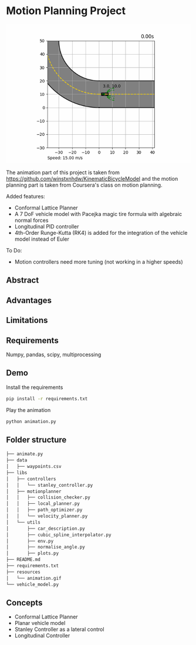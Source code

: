 # Motion Planning Project

<div align="center">
	<img src="resources/animation.gif" />
</div>


The animation part of this project is taken from https://github.com/winstxnhdw/KinematicBicycleModel 
and the motion planning part is taken from Coursera's class on motion planning.



Added features:
- Conformal Lattice Planner
- A 7 DoF vehicle model with Pacejka magic tire formula with algebraic normal forces
- Longitudinal PID controller
- 4th-Order Runge-Kutta (RK4) is added for the integration of the vehicle model instead of Euler

To Do:
- Motion controllers need more tuning (not working in a higher speeds)

## Abstract

## Advantages

## Limitations

## Requirements
Numpy, pandas, scipy, multiprocessing
## Demo

Install the requirements

```bash
pip install -r requirements.txt
```

Play the animation

```bash
python animation.py
```

## Folder structure
```bash
├── animate.py
├── data
│   ├── waypoints.csv
├── libs
│   ├── controllers
│   │   └── stanley_controller.py
│   ├── motionplanner
│   │   ├── collision_checker.py
│   │   ├── local_planner.py
│   │   ├── path_optimizer.py
│   │   └── velocity_planner.py
│   └── utils
│       ├── car_description.py
│       ├── cubic_spline_interpolator.py
│       ├── env.py
│       ├── normalise_angle.py
│       ├── plots.py
├── README.md
├── requirements.txt
├── resources
│   └── animation.gif
└── vehicle_model.py
```

## Concepts
- Conformal Lattice Planner
- Planar vehicle model
- Stanley Controller as a lateral control
- Longitudinal Controller